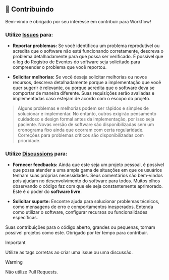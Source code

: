 ## :handshake: Contribuindo
Bem-vindo e obrigado por seu interesse em contribuir para Workflow!

### Utilize [Issues](https://github.com/2uj1m28ohz/workflow/issues) para:
- **Reportar problemas:** Se você identificou um problema reprodutível ou acredita que o software não está funcionando corretamente, descreva o problema detalhadamente para que possa ser verificado. É possível que o log do Registro de Eventos do software seja solicitado para compreender o problema que você reportou.

- **Solicitar melhorias:** Se você deseja solicitar melhorias ou novos recursos, descreva detalhadamente porque a implementação que você quer sugerir é relevante, ou porque acredita que o software deva se comportar de maneira diferente. Suas requisições serão avaliadas e implementadas caso estejam de acordo com o escopo do projeto.

> Alguns problemas e melhorias podem ser rápidos e simples de solucionar e implementar. No entanto, outros exigirão pensamento cuidadoso e design formal antes da implementação, por isso seja paciente. Novas versão de software são disponibilizadas sem um cronograma fixo ainda que ocorram com certa regularidade. Correções para problemas críticos são disponibilizadas com prioridade.

### Utilize [Discussions](https://github.com/2uj1m28ohz/workflow/discussions) para:
- **Fornecer feedbacks:** Ainda que este seja um projeto pessoal, é possível que possa atender a uma ampla gama de situações em que os usuários tenham suas próprias necessidades. Seus comentários são bem-vindos pois ajudam no desenvolvimento do software para todos. Muitos olhos observando o código faz com que ele seja constantemente aprimorado. Este é o poder do **software livre**.

- **Solicitar suporte:** Encontre ajuda para solucionar problemas técnicos, como mensagens de erro e comportamentos inesperados. Entenda como utilizar o software, configurar recursos ou funcionalidades específicas.

Suas contribuições para o código aberto, grandes ou pequenas, tornam possível projetos como este. Obrigado por ter tempo para contribuir.

> [!IMPORTANT]
> Utilize as tags corretas ao criar uma issue ou uma discussão.

> [!WARNING]
> Não utilize Pull Requests.
